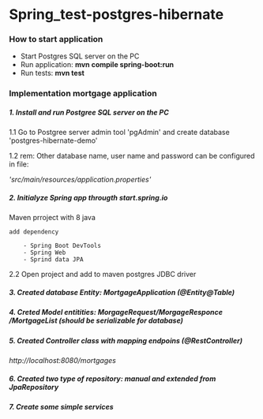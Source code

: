 # Spring_test-postgres-hibernate

### How to start application 

- Start Postgres SQL server on the PC
- Run application:  **mvn compile spring-boot:run**
- Run tests:  **mvn test**


### Implementation mortgage application
##### 1. Install and run Postgree SQL server on the PC

1.1 Go to Postgree server admin tool 'pgAdmin' and create database 'postgres-hibernate-demo'

1.2 rem: Other database name, user name and password can be configured in file:

_'src/main/resources/application.properties'_

##### 2. Initialyze Spring app througth start.spring.io

Maven prroject with 8 java

	add dependency
  
		- Spring Boot DevTools
		- Spring Web
		- Sprind data JPA
    
  2.2 Open project and add to maven postgres JDBC driver
  
##### 3.  Created database Entity: MortgageApplication (@Entity@Table)
  
##### 4. Creted Model entitities: MorgageRequest/MorgageResponce /MortgageList  (should be serializable for database)
  
##### 5. Created Controller class with mapping endpoins (@RestController)
   _http://localhost:8080/mortgages_
   
##### 6. Created two type of repository: manual and extended from JpaRepository
  
##### 7. Create some simple services 
